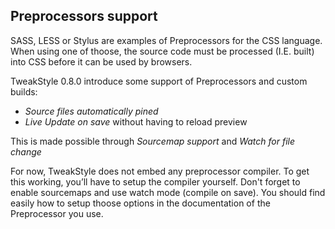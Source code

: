 ## Preprocessors support

SASS, LESS or Stylus are examples of Preprocessors for the CSS language.
When using one of thoose, the source code must be processed (I.E. built) into CSS before it can be used by browsers.

TweakStyle 0.8.0 introduce some support of Preprocessors and custom builds:
- _Source files automatically pined_
- _Live Update on save_ without having to reload preview

This is made possible through _Sourcemap support_ and _Watch for file change_

For now, TweakStyle does not embed any preprocessor compiler. To get this working, you’ll have to setup the compiler yourself.
Don't forget to enable sourcemaps and use watch mode (compile on save).
You should find easily how to setup thoose options in the documentation of the Preprocessor you use.